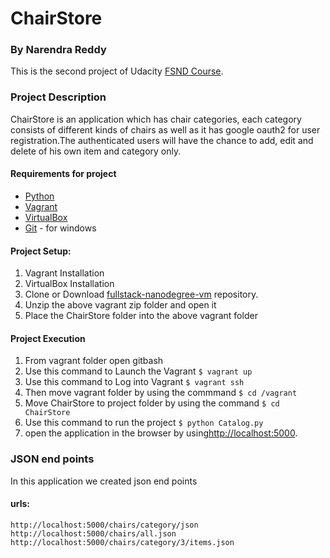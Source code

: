 # ChairStore
### By Narendra Reddy
This is the second project of Udacity [FSND Course](https://www.udacity.com/course/full-stack-web-developer-nanodegree--nd004).

### Project Description
ChairStore is an application which has chair categories, each category consists of different kinds of chairs  as well as it has google oauth2 for user registration.The authenticated users will have the chance to add, edit and delete of his own item and category only.

#### Requirements for project
  * [Python](https://www.python.org/downloads)
  * [Vagrant](https://www.vagrantup.com/)
  * [VirtualBox](https://www.virtualbox.org/)
  * [Git](https://git-scm.com/downloads) - for windows
  
#### Project Setup:
  1. Vagrant Installation
  2. VirtualBox Installation
  3. Clone or Download [fullstack-nanodegree-vm](https://github.com/udacity/fullstack-nanodegree-vm) repository.
  4. Unzip the above vagrant zip folder and open it
  5. Place the ChairStore folder into the above vagrant folder
  
#### Project Execution
  1. From vagrant folder open gitbash
  2. Use this command to Launch the Vagrant 
  ``` $ vagrant up ```
  3. Use this command to Log into Vagrant
    ``` $ vagrant ssh ```
  4. Then move vagrant folder by using the commmand
    ``` $ cd /vagrant ```
  5. Move ChairStore to project folder by using the command
    ``` $ cd ChairStore ```
  6. Use this command to run the project
    ``` $ python Catalog.py ```
  10. open the application in the browser by using[http://localhost:5000](http://localhost:5000).
  ### JSON end points
  In this application we created json end points
#### urls:
``` http://localhost:5000/chairs/category/json ```
``` http://localhost:5000/chairs/all.json ```
``` http://localhost:5000/chairs/category/3/items.json ```